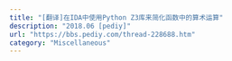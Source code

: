 ```yaml
---
title: "[翻译]在IDA中使用Python Z3库来简化函数中的算术运算"
description: "2018.06 [pediy]"
url: "https://bbs.pediy.com/thread-228688.htm"
category: "Miscellaneous"
---
```

